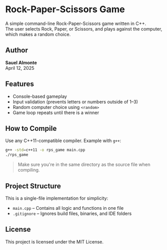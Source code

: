 # Rock-Paper-Scissors Game

A simple command-line Rock-Paper-Scissors game written in C++.  
The user selects Rock, Paper, or Scissors, and plays against the computer, which makes a random choice.

## Author

**Sauel Almonte**  
April 12, 2025

## Features

- Console-based gameplay
- Input validation (prevents letters or numbers outside of 1–3)
- Random computer choice using `<random>`
- Game loop repeats until there is a winner

## How to Compile

Use any C++11-compatible compiler. Example with `g++`:

```bash
g++ -std=c++11 -o rps_game main.cpp
./rps_game
```

> Make sure you're in the same directory as the source file when compiling.

## Project Structure

This is a single-file implementation for simplicity:

- `main.cpp` – Contains all logic and functions in one file
- `.gitignore` – Ignores build files, binaries, and IDE folders

## License

This project is licensed under the MIT License.
